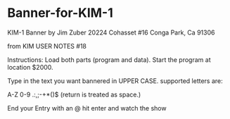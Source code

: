 # Banner-for-KIM-1

KIM-1 Banner
by Jim Zuber
   20224 Cohasset #16 
   Conga Park, Ca 91306

from KIM USER NOTES #18

Instructions:
Load both parts (program and data).
Start the program at location $2000. 

Type in the text you want bannered in UPPER CASE. 
supported letters are:

A-Z 
0-9
.:,;-+*()$
(return is treated as space.)

End your Entry with an @
hit enter and watch the show
